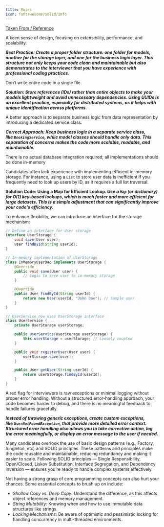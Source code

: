 ```yaml
---
title: Rules
icon: fontawesome/solid/info
---
```

[Taken From / Reference](https://medium.com/@manav.jain.tube/7-common-mistakes-to-avoid-in-machine-coding-rounds-f8e09461b739)

A keen sense of design, focusing on extensibility, performance, and scalability. 

***Best Practice: Create a proper folder structure: one folder for models, another for the storage layer, and one for the business logic layer. This structure not only keeps your code clean and maintainable but also demonstrates to the interviewer that you have experience with professional coding practices.***

Don’t write entire code in a single file

***Solution: Store references (IDs) rather than entire objects to make your models lightweight and avoid unnecessary dependencies. Using UUIDs is an excellent practice, especially for distributed systems, as it helps with unique identification across platforms.***

A better approach is to separate business logic from data representation by introducing a dedicated service class.

***Correct Approach: Keep business logic in a separate service class, like `BookingService`, while model classes should handle only data. This separation of concerns makes the code more scalable, readable, and maintainable.***

There is no actual database integration required; all implementations should be done in-memory

Candidates often lack experience with implementing efficient in-memory storage. For instance, using a `List` to store user data is inefficient if you frequently need to look up users by ID, as it requires a full list traversal.

**Solution Code: Using a Map for Efficient Lookup. *Use a `Map` (or dictionary) for O(1) key-based lookups, which is much faster and more efficient for large datasets. This is a simple adjustment that can significantly improve your code's efficiency.***

To enhance flexibility, we can introduce an interface for the storage mechanism:

```java
// Define an interface for User storage
interface UserStorage {
    void save(User user);
    User findById(String userId);
}

// In-memory implementation of UserStorage
class InMemoryUserDao implements UserStorage {
    @Override
    public void save(User user) {
        // Logic to save user to in-memory storage
    }

    @Override
    public User findById(String userId) {
        return new User(userId, "John Doe"); // Sample user
    }
}

// UserService now uses UserStorage interface
class UserService {
    private UserStorage userStorage;

    public UserService(UserStorage userStorage) {
        this.userStorage = userStorage; // Loosely coupled
    }

    public void registerUser(User user) {
        userStorage.save(user);
    }

    public User getUser(String userId) {
        return userStorage.findById(userId);
    }
}
```

A red flag for interviewers is raw exceptions or minimal logging without proper error handling. Without a structured error-handling approach, your code becomes harder to debug, and there is no meaningful feedback to handle failures gracefully.

***Instead of throwing generic exceptions, create custom exceptions, like `UserNotFoundException`, that provide more detailed error context. Structured error handling also allows you to take corrective action, log the error meaningfully, or display an error message to the user if needed.***

Many candidates overlook the use of basic design patterns (e.g., Factory, Singleton, etc) and SOLID principles. These patterns and principles make the code reusable and maintainable, reducing redundancy and making it easier to scale. Following SOLID principles — Single Responsibility, Open/Closed, Liskov Substitution, Interface Segregation, and Dependency Inversion — ensures you’re ready to handle complex systems effectively.

Not having a strong grasp of core programming concepts can also hurt your chances. Some essential concepts to brush up on include:

- *Shallow Copy vs. Deep Copy:* Understand the difference, as this affects object references and memory management.
- *String Mutability:* Knowing when and how to use immutable data structures like strings.
- *Locking Mechanisms:* Be aware of optimistic and pessimistic locking for handling concurrency in multi-threaded environments.